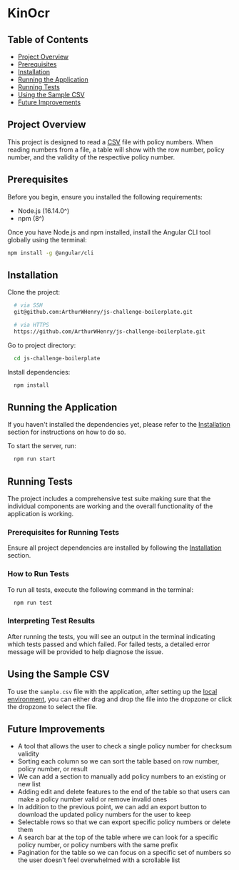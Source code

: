 # KinOcr

## Table of Contents

- [Project Overview](#project-overview)
- [Prerequisites](#prerequisites)
- [Installation](#installation)
- [Running the Application](#running-the-application)
- [Running Tests](#running-tests)
- [Using the Sample CSV](#using-the-sample-csv)
- [Future Improvements](#future-improvements)

## Project Overview

This project is designed to read a [CSV](#using-the-sample-csv) file with policy numbers. When reading numbers from a file, a table will show with the row number, policy number, and the validity of the respective policy number.

## Prerequisites

Before you begin, ensure you installed the following requirements:

- Node.js (16.14.0^)
- npm (8^)

Once you have Node.js and npm installed, install the Angular CLI tool globally using the terminal:

```bash
npm install -g @angular/cli
```

## Installation

Clone the project:

```bash
  # via SSH
  git@github.com:ArthurWHenry/js-challenge-boilerplate.git

  # via HTTPS
  https://github.com/ArthurWHenry/js-challenge-boilerplate.git
```

Go to project directory:

```bash
  cd js-challenge-boilerplate
```

Install dependencies:

```bash
  npm install
```

## Running the Application

If you haven't installed the dependencies yet, please refer to the [Installation](#installation) section for instructions on how to do so.

To start the server, run:

```bash
  npm run start
```

## Running Tests

The project includes a comprehensive test suite making sure that the individual components are working and the overall functionality of the application is working.

### Prerequisites for Running Tests

Ensure all project dependencies are installed by following the [Installation](#installation) section.

### How to Run Tests

To run all tests, execute the following command in the terminal:

```bash
  npm run test
```

### Interpreting Test Results

After running the tests, you will see an output in the terminal indicating which tests passed and which failed. For failed tests, a detailed error message will be provided to help diagnose the issue.

## Using the Sample CSV

To use the `sample.csv` file with the application, after setting up the [local environment](#installation), you can either drag and drop the file into the dropzone or click the dropzone to select the file.

## Future Improvements

- A tool that allows the user to check a single policy number for checksum validity
- Sorting each column so we can sort the table based on row number, policy number, or result
- We can add a section to manually add policy numbers to an existing or new list
- Adding edit and delete features to the end of the table so that users can make a policy number valid or remove invalid ones
- In addition to the previous point, we can add an export button to download the updated policy numbers for the user to keep
- Selectable rows so that we can export specific policy numbers or delete them
- A search bar at the top of the table where we can look for a specific policy number, or policy numbers with the same prefix
- Pagination for the table so we can focus on a specific set of numbers so the user doesn't feel overwhelmed with a scrollable list
